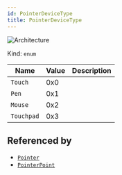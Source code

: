 ```yaml
---
id: PointerDeviceType
title: PointerDeviceType
---
```


![Architecture](https://img.shields.io/badge/architecture-new_only-blue)

Kind: `enum`

| Name |  Value | Description |
|--|--|--|
|`Touch` | 0x0  |  |
|`Pen` | 0x1  |  |
|`Mouse` | 0x2  |  |
|`Touchpad` | 0x3  |  |

## Referenced by
- [`Pointer`](Pointer)
- [`PointerPoint`](PointerPoint)
